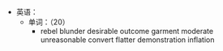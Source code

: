 - 英语：
	- 单词：（20）
		- rebel
		  blunder
		  desirable
		  outcome
		  garment
		  moderate
		  unreasonable
		  convert
		  flatter
		  demonstration
		  inflation